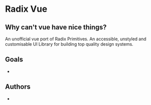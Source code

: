 # Radix Vue
## Why can't vue have nice things?
An unofficial vue port of Radix Primitives.
An accessible, unstyled and customisable UI Library for building top quality design systems.
## Goals
-
## Authors
-